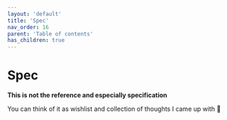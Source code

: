 ```yaml
---
layout: 'default'
title: 'Spec'
nav_order: 16
parent: 'Table of contents'
has_children: true
---
```


# Spec

**This is not the reference and especially specification**

You can think of it as wishlist and collection of thoughts I came up with 🙂
